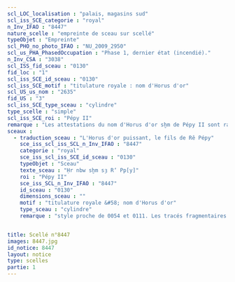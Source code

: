 ```yaml
---
scl_LOC_localisation : "palais, magasins sud"
scl_iss_SCE_categorie : "royal"
n_Inv_IFAO : "8447"
nature_scelle : "empreinte de sceau sur scellé"
typeObjet : "Empreinte"
scl_PHO_no_photo_IFAO : "NU_2009_2950"
scl_us_PHA_PhasedOccupation : "Phase 1, dernier état (incendié)."
n_Inv_CSA : "3038"
scl_ISS_fid_sceau : "0130"
fid_loc : "1"
scl_iss_SCE_id_sceau : "0130"
scl_iss_SCE_motif : "titulature royale : nom d'Horus d'or"
scl_US_us_nom : "2635"
fid_US : "3"
scl_iss_SCE_type_sceau : "cylindre"
type_scelle : "simple"
scl_iss_SCE_roi : "Pépy II"
remarque : "Les attestations du nom d'Horus d'or sḫm de Pépy II sont rares."
sceaux :
  - traduction_sceau : "L'Horus d'or puissant, le fils de Rê Pépy"
    sce_iss_scl_iss_SCL_n_Inv_IFAO : "8447"
    categorie : "royal"
    sce_iss_scl_iss_SCE_id_sceau : "0130"
    typeObjet : "Sceau"
    texte_sceau : "Ḥr nbw sḫm sȝ R‘ Pp[y]"
    roi : "Pépy II"
    sce_iss_SCL_n_Inv_IFAO : "8447"
    id_sceau : "0130"
    dimensions_sceau : ""
    motif : "titulature royale &#58; nom d'Horus d'or"
    type_sceau : "cylindre"
    remarque : "style proche de 0054 et 0111. Les tracés fragmentaires de la colonne de droite font-ils partie du même sceau ?"


title: Scellé n°8447
images: 8447.jpg
id_notice: 8447
layout: notice
type: scelles
partie: 1
---
```


